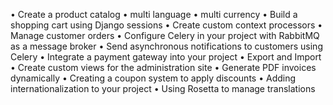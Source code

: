 • Create a product catalog
• multi language
• multi currency
• Build a shopping cart using Django sessions
• Create custom context processors
• Manage customer orders
• Configure Celery in your project with RabbitMQ as a message broker
• Send asynchronous notifications to customers using Celery
• Integrate a payment gateway into your project
• Export and Import 
• Create custom views for the administration site
• Generate PDF invoices dynamically
• Creating a coupon system to apply discounts
• Adding internationalization to your project
• Using Rosetta to manage translations
